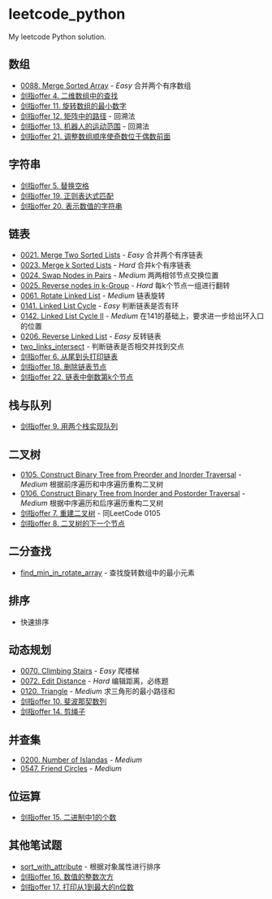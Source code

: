 # leetcode_python
My leetcode Python solution.

## 数组
- [0088. Merge Sorted Array](https://github.com/ZhengZixiang/leetcode_python/blob/master/array/0088.merge_sorted_array.md) - *Easy* 合并两个有序数组
- [剑指offer 4. 二维数组中的查找](https://github.com/ZhengZixiang/leetcode_python/blob/master/array/%E5%89%91%E6%8C%87offer%204.%E4%BA%8C%E7%BB%B4%E6%95%B0%E7%BB%84%E4%B8%AD%E7%9A%84%E6%9F%A5%E6%89%BE.md)
- [剑指offer 11. 旋转数组的最小数字](https://github.com/ZhengZixiang/leetcode_python/blob/master/array/%E5%89%91%E6%8C%87offer%2011.%20%E6%97%8B%E8%BD%AC%E6%95%B0%E7%BB%84%E7%9A%84%E6%9C%80%E5%B0%8F%E6%95%B0%E5%AD%97.md)
- [剑指offer 12. 矩阵中的路径](https://github.com/ZhengZixiang/leetcode_python/blob/master/array/%E5%89%91%E6%8C%87offer%2012.%E7%9F%A9%E9%98%B5%E4%B8%AD%E7%9A%84%E8%B7%AF%E5%BE%84.md) - 回溯法
- [剑指offer 13. 机器人的运动范围](https://github.com/ZhengZixiang/leetcode_python/blob/master/array/%E5%89%91%E6%8C%87offer%2013.%E6%9C%BA%E5%99%A8%E4%BA%BA%E7%9A%84%E8%BF%90%E5%8A%A8%E8%8C%83%E5%9B%B4.md) - 回溯法
- [剑指offer 21. 调整数组顺序使奇数位于偶数前面](https://github.com/ZhengZixiang/leetcode_python/blob/master/array/%E5%89%91%E6%8C%87offer%2021.%E8%B0%83%E6%95%B4%E6%95%B0%E7%BB%84%E9%A1%BA%E5%BA%8F%E4%BD%BF%E5%A5%87%E6%95%B0%E4%BD%8D%E4%BA%8E%E5%81%B6%E6%95%B0%E5%89%8D%E9%9D%A2.md)


## 字符串
- [剑指offer 5. 替换空格](https://github.com/ZhengZixiang/leetcode_python/blob/master/string/%E5%89%91%E6%8C%87offer%205.%E6%9B%BF%E6%8D%A2%E7%A9%BA%E6%A0%BC.md)
- [剑指offer 19. 正则表达式匹配](https://github.com/ZhengZixiang/leetcode_python/blob/master/string/%E5%89%91%E6%8C%87offer%2019.%E6%AD%A3%E5%88%99%E8%A1%A8%E8%BE%BE%E5%BC%8F%E5%8C%B9%E9%85%8D.md)
- [剑指offer 20. 表示数值的字符串](https://github.com/ZhengZixiang/leetcode_python/blob/master/string/%E5%89%91%E6%8C%87offer%2020.%E8%A1%A8%E7%A4%BA%E6%95%B0%E5%80%BC%E7%9A%84%E5%AD%97%E7%AC%A6%E4%B8%B2.md)

## 链表
- [0021. Merge Two Sorted Lists](https://github.com/ZhengZixiang/leetcode_python/blob/master/link/0021.merge_two_sorted_lists.md) - *Easy* 合并两个有序链表
- [0023. Merge k Sorted Lists](https://github.com/ZhengZixiang/leetcode_python/blob/master/link/0023.merge_k_sorted_lists.md) - *Hard* 合并k个有序链表
- [0024. Swap Nodes in Pairs](https://github.com/ZhengZixiang/leetcode_python/blob/master/link/0024.swap_nodes_in_pairs.md) - *Medium* 两两相邻节点交换位置
- [0025. Reverse nodes in k-Group](https://github.com/ZhengZixiang/leetcode_python/blob/master/link/0025.reverse_nodes_in_k_group.md) - *Hard* 每k个节点一组进行翻转
- [0061. Rotate Linked List](https://github.com/ZhengZixiang/leetcode_python/blob/master/link/0061.rotate_linked_list.md) - *Medium* 链表旋转
- [0141. Linked List Cycle](https://github.com/ZhengZixiang/leetcode_python/blob/master/link/0141.linked_list_cycle.md) - *Easy* 判断链表是否有环
- [0142. Linked List Cycle II](https://github.com/ZhengZixiang/leetcode_python/blob/master/link/0142.linked_list_cycle_ii.md) - *Medium* 在141的基础上，要求进一步给出环入口的位置
- [0206. Reverse Linked List](https://github.com/ZhengZixiang/leetcode_python/blob/master/link/0206.reverse_linked_list.md) - *Easy* 反转链表
- [two_links_intersect](https://github.com/ZhengZixiang/leetcode_python/blob/master/link/two_links_intersect.md) - 判断链表是否相交并找到交点
- [剑指offer 6. 从尾到头打印链表](https://github.com/ZhengZixiang/leetcode_python/blob/master/link/%E5%89%91%E6%8C%87offer%206.%E4%BB%8E%E5%B0%BE%E5%88%B0%E5%A4%B4%E6%89%93%E5%8D%B0%E9%93%BE%E8%A1%A8.md)
- [剑指offer 18. 删除链表节点](https://github.com/ZhengZixiang/leetcode_python/blob/master/link/%E5%89%91%E6%8C%87offer%2018.%E5%88%A0%E9%99%A4%E9%93%BE%E8%A1%A8%E8%8A%82%E7%82%B9.md)
- [剑指offer 22. 链表中倒数第k个节点]()

## 栈与队列
- [剑指offer 9. 用两个栈实现队列](https://github.com/ZhengZixiang/leetcode_python/blob/master/stack%26queue/%E5%89%91%E6%8C%87offer%209.%20%E7%94%A8%E4%B8%A4%E4%B8%AA%E6%A0%88%E5%AE%9E%E7%8E%B0%E9%98%9F%E5%88%97.md)

## 二叉树
- [0105. Construct Binary Tree from Preorder and Inorder Traversal](https://github.com/ZhengZixiang/leetcode_python/tree/master/binary_tree/105.pre_in_build_bst.md) - *Medium* 根据前序遍历和中序遍历重构二叉树
- [0106. Construct Binary Tree from Inorder and Postorder Traversal](https://github.com/ZhengZixiang/leetcode_python/blob/master/binary_tree/106.post_in_build_bst.md) - *Medium* 根据中序遍历和后序遍历重构二叉树
- [剑指offer 7. 重建二叉树](https://github.com/ZhengZixiang/leetcode_python/tree/master/binary_tree/105.pre_in_build_bst.md) - 同LeetCode 0105
- [剑指offer 8. 二叉树的下一个节点](https://github.com/ZhengZixiang/leetcode_python/blob/master/binary_tree/%E5%89%91%E6%8C%87offer%208.%E4%BA%8C%E5%8F%89%E6%A0%91%E7%9A%84%E4%B8%8B%E4%B8%80%E4%B8%AA%E8%8A%82%E7%82%B9.md)

## 二分查找
- [find_min_in_rotate_array](https://github.com/ZhengZixiang/leetcode_python/blob/master/binary_search/find_min_in_rotate_array.md) - 查找旋转数组中的最小元素

## 排序
- 快速排序

## 动态规划
- [0070. Climbing Stairs](https://github.com/ZhengZixiang/leetcode_python/blob/master/dp/0070.climbing_stairs.md) - *Easy* 爬楼梯
- [0072. Edit Distance](https://github.com/ZhengZixiang/leetcode_python/blob/master/dp/0072.edit_distance.md) - *Hard* 编辑距离，必练题
- [0120. Triangle](https://github.com/ZhengZixiang/leetcode_python/blob/master/dp/0120.triangle.md) - *Medium* 求三角形的最小路径和
- [剑指offer 10. 斐波那契数列](https://github.com/ZhengZixiang/leetcode_python/blob/master/dp/%E5%89%91%E6%8C%87offer%2010.%E6%96%90%E6%B3%A2%E9%82%A3%E5%A5%91%E6%95%B0%E5%88%97.md)
- [剑指offer 14. 剪绳子](https://github.com/ZhengZixiang/leetcode_python/blob/master/dp/%E5%89%91%E6%8C%87offer%2014.%E5%89%AA%E7%BB%B3%E5%AD%90.md)

## 并查集
- [0200. Number of Islandas]() - *Medium*
- [0547. Friend Circles]() - *Medium*

## 位运算
- [剑指offer 15. 二进制中1的个数](https://github.com/ZhengZixiang/leetcode_python/blob/master/bitwise/%E5%89%91%E6%8C%87offer%2015.%E4%BA%8C%E8%BF%9B%E5%88%B6%E4%B8%AD1%E7%9A%84%E4%B8%AA%E6%95%B0.md)

## 其他笔试题
- [sort_with_attribute](https://github.com/ZhengZixiang/leetcode_python/blob/master/others/sort_with_attribute.md) - 根据对象属性进行排序
- [剑指offer 16. 数值的整数次方](https://github.com/ZhengZixiang/leetcode_python/blob/master/others/%E5%89%91%E6%8C%87offer%2016.%E6%95%B0%E5%80%BC%E7%9A%84%E6%95%B4%E6%95%B0%E6%AC%A1%E6%96%B9.md)
- [剑指offer 17. 打印从1到最大的n位数](https://github.com/ZhengZixiang/leetcode_python/blob/master/others/%E5%89%91%E6%8C%87offer%2017.%E6%89%93%E5%8D%B0%E4%BB%8E1%E5%88%B0%E6%9C%80%E5%A4%A7%E7%9A%84n%E4%BD%8D%E6%95%B0.md)
